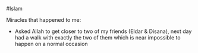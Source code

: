 #Islam 

Miracles that happened to me:

- Asked Allah to get closer to two of my friends (Eldar & Disana), next day had a walk with exactly the two of them which is near impossible to happen on a normal occasion